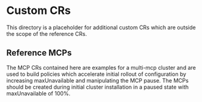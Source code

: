 # Custom CRs
This directory is a placeholder for additional custom CRs which are
outside the scope of the reference CRs.

## Reference MCPs
The MCP CRs contained here are examples for a multi-mcp cluster and
are used to build policies which accelerate initial rollout of
configuration by increasing maxUnavailable and manipulating the MCP
pause. The MCPs should be created during initial cluster installation
in a paused state with maxUnavailable of 100%.
